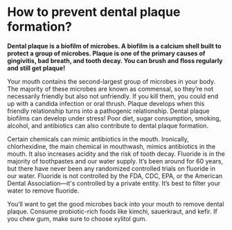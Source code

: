 # How to prevent dental plaque formation?

**Dental plaque is a biofilm of microbes. A biofilm is a calcium shell built to protect a group of microbes. Plaque is one of the primary causes of gingivitis, bad breath, and tooth decay. You can brush and floss regularly and still get plaque!**

Your mouth contains the second-largest group of microbes in your body. The majority of these microbes are known as commensal, so they’re not necessarily friendly but also not unfriendly. If you kill them, you could end up with a candida infection or oral thrush. Plaque develops when this friendly relationship turns into a pathogenic relationship. Dental plaque biofilms can develop under stress! Poor diet, sugar consumption, smoking, alcohol, and antibiotics can also contribute to dental plaque formation.

Certain chemicals can mimic antibiotics in the mouth. Ironically, chlorhexidine, the main chemical in mouthwash, mimics antibiotics in the mouth. It also increases acidity and the risk of tooth decay. Fluoride is in the majority of toothpastes and our water supply. It’s been around for 60 years, but there have never been any randomized controlled trials on fluoride in our water. Fluoride is not controlled by the FDA, CDC, EPA, or the American Dental Association—it's controlled by a private entity. It’s best to filter your water to remove fluoride.

You’ll want to get the good microbes back into your mouth to remove dental plaque. Consume probiotic-rich foods like kimchi, sauerkraut, and kefir. If you chew gum, make sure to choose xylitol gum.